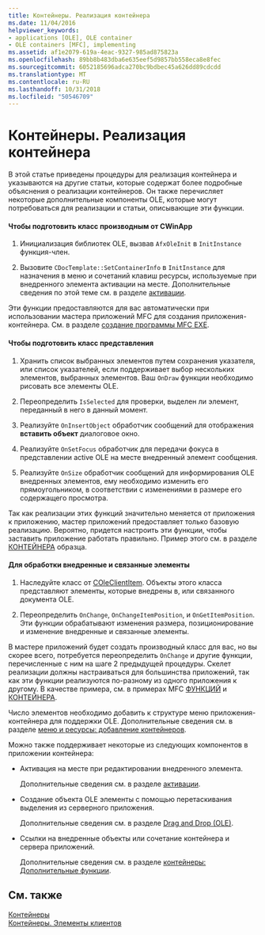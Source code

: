 ```yaml
---
title: Контейнеры. Реализация контейнера
ms.date: 11/04/2016
helpviewer_keywords:
- applications [OLE], OLE container
- OLE containers [MFC], implementing
ms.assetid: af1e2079-619a-4eac-9327-985ad875823a
ms.openlocfilehash: 89bb8b483dba6e635eef5d9857bb558eca8e8fec
ms.sourcegitcommit: 6052185696adca270bc9bdbec45a626dd89cdcdd
ms.translationtype: MT
ms.contentlocale: ru-RU
ms.lasthandoff: 10/31/2018
ms.locfileid: "50546709"
---
```

# <a name="containers-implementing-a-container"></a>Контейнеры. Реализация контейнера

В этой статье приведены процедуры для реализация контейнера и указываются на другие статьи, которые содержат более подробные объяснения о реализации контейнеров. Он также перечисляет некоторые дополнительные компоненты OLE, которые могут потребоваться для реализации и статьи, описывающие эти функции.

#### <a name="to-prepare-your-cwinapp-derived-class"></a>Чтобы подготовить класс производным от CWinApp

1. Инициализация библиотек OLE, вызвав `AfxOleInit` в `InitInstance` функция-член.

1. Вызовите `CDocTemplate::SetContainerInfo` в `InitInstance` для назначения в меню и сочетаний клавиш ресурсы, используемые при внедренного элемента активации на месте. Дополнительные сведения по этой теме см. в разделе [активации](../mfc/activation-cpp.md).

Эти функции предоставляются для вас автоматически при использовании мастера приложений MFC для создания приложения-контейнера. См. в разделе [создание программы MFC EXE](../mfc/reference/mfc-application-wizard.md).

#### <a name="to-prepare-your-view-class"></a>Чтобы подготовить класс представления

1. Хранить список выбранных элементов путем сохранения указателя, или список указателей, если поддерживает выбор нескольких элементов, выбранных элементов. Ваш `OnDraw` функции необходимо рисовать все элементы OLE.

1. Переопределить `IsSelected` для проверки, выделен ли элемент, переданный в него в данный момент.

1. Реализуйте `OnInsertObject` обработчик сообщений для отображения **вставить объект** диалоговое окно.

1. Реализуйте `OnSetFocus` обработчик для передачи фокуса в представлении active OLE на месте внедренный элемент сообщения.

1. Реализуйте `OnSize` обработчик сообщений для информирования OLE внедренных элементов, ему необходимо изменить его прямоугольником, в соответствии с изменениями в размере его содержащего просмотра.

Так как реализации этих функций значительно меняется от приложения к приложению, мастер приложений предоставляет только базовую реализацию. Вероятно, придется настроить эти функции, чтобы заставить приложение работать правильно. Пример этого см. в разделе [КОНТЕЙНЕРА](../visual-cpp-samples.md) образца.

#### <a name="to-handle-embedded-and-linked-items"></a>Для обработки внедренные и связанные элементы

1. Наследуйте класс от [COleClientItem](../mfc/reference/coleclientitem-class.md). Объекты этого класса представляют элементы, которые внедрены в, или связанного документа OLE.

1. Переопределить `OnChange`, `OnChangeItemPosition`, и `OnGetItemPosition`. Эти функции обрабатывают изменения размера, позиционирование и изменение внедренные и связанные элементы.

В мастере приложений будет создать производный класс для вас, но вы скорее всего, потребуется переопределить `OnChange` и другие функции, перечисленные с ним на шаге 2 предыдущей процедуры. Скелет реализации должны настраиваться для большинства приложений, так как эти функции реализуются по-разному из одного приложения к другому. В качестве примера, см. в примерах MFC [ФУНКЦИЙ](../visual-cpp-samples.md) и [КОНТЕЙНЕРА](../visual-cpp-samples.md).

Число элементов необходимо добавить к структуре меню приложения-контейнера для поддержки OLE. Дополнительные сведения см. в разделе [меню и ресурсы: добавление контейнеров](../mfc/menus-and-resources-container-additions.md).

Можно также поддерживает некоторые из следующих компонентов в приложении контейнера:

- Активация на месте при редактировании внедренного элемента.

   Дополнительные сведения см. в разделе [активации](../mfc/activation-cpp.md).

- Создание объекта OLE элементы с помощью перетаскивания выделения из серверного приложения.

   Дополнительные сведения см. в разделе [Drag and Drop (OLE)](../mfc/drag-and-drop-ole.md).

- Ссылки на внедренные объекты или сочетание контейнера и сервера приложений.

   Дополнительные сведения см. в разделе [контейнеры: Дополнительные функции](../mfc/containers-advanced-features.md).

## <a name="see-also"></a>См. также

[Контейнеры](../mfc/containers.md)<br/>
[Контейнеры. Элементы клиентов](../mfc/containers-client-items.md)

